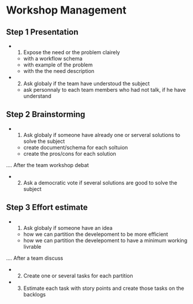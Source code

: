 # Workshop Management

## Step 1 Presentation

- 1) Expose the need or the problem clairely
    - with a workflow schema 
    - with example of the problem
    - with the the need description

- 2) Ask globaly if the team have understoud the subject
    - ask personnaly to each team members who had not talk, if he have understand

## Step 2 Brainstorming

- 1) Ask globaly if someone have already one or serveral solutions to solve the subject
    - create document/schema for each soltuion
    - create the pros/cons for each solution

.... After the team workshop debat

- 2) Ask a democratic vote if several solutions are good to solve the subject

## Step 3 Effort estimate

- 1) Ask globaly if someone have an idea 
    - how we can partition the develepoment to be more efficient
    - how we can partition the develepoment to have a minimum working livrable

.... After a team discuss

- 2) Create one or several tasks for each partition

- 3) Estimate each task with story points and create those tasks on the backlogs
